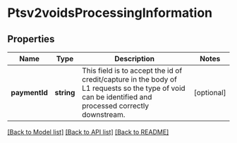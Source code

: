 # Ptsv2voidsProcessingInformation

## Properties
Name | Type | Description | Notes
------------ | ------------- | ------------- | -------------
**paymentId** | **string** | This field is to accept the id of credit/capture in the body of L1 requests so the type of void can be identified and processed correctly downstream. | [optional] 

[[Back to Model list]](../README.md#documentation-for-models) [[Back to API list]](../README.md#documentation-for-api-endpoints) [[Back to README]](../README.md)


